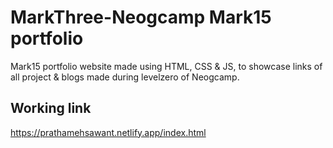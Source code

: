 # MarkThree-Neogcamp Mark15 portfolio
Mark15 portfolio website made using HTML, CSS & JS, to showcase links of all project & blogs made during levelzero of Neogcamp. 

## Working link
https://prathamehsawant.netlify.app/index.html
